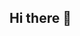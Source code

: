## Hi there 👋

<!--
✨ Michael Feldman ✨ 

TL;DR
🤖 AI/ML Engineer with deep expertise in statistics and data science. Built large-scale data systems and ML platforms at Stanford University, healthcare organizations, and tech companies. Google Cloud Hero Award recipient, with multiple certifications across AWS, Azure, and GCP. Skilled in full-stack development, specializing in data-intensive applications, cloud architecture, and ML engineering patterns.

Core Focus Areas
🔭 Advanced AI/ML Systems
🌱 Large Language Models
👯 Cloud Architecture
🤔 Data Engineering
💬 Statistical Analysis

Tools & Technologies
🤖 Machine Learning & AI

🧠 Large Language Models (LLM)
👁️ Computer Vision
🤖 ML Platforms

VertexAI
Azure ML
SageMaker


📊 Statistics & Data Science
  📈 Statistical Software
    R
    SAS
    SPSS
  📊 Analysis Methods
    Hypothesis Testing
    Regression Analysis
    Probability Models
    Experimental Design

☁️ Cloud & Infrastructure
    ☁️ Google Cloud Platform
    BigQuery, Dataflow, Cloud Functions, Cloud Run
    
    ☁️ AWS
    Lambda, Redshift, DynamoDB, S3, EC2
    
    ☁️ Azure
    Functions, Synapse, Data Factory, Cosmos DB

💾 Data Engineering
  🗄️ Databases
    SQL Server
    PostgreSQL
    MongoDB
    Redis
🔄 ETL & Processing
  SSIS
  Data Warehousing
  ETL Pipelines
  Data Factory

📊 Analytics & BI
  📈 Visualization
      Power BI
      Looker/Data Studio
      Apache Superset
      Qlik
      Sisense
  📊 Analysis Tools
      SSAS
      SSRS
      Power Query/Pivot



🌐 Development
Frontend
  React
  Vue.js
  Angular
  TypeScript
Infrastructure
  Serverless
  Microservices
  Security
  CI/CD

-->

